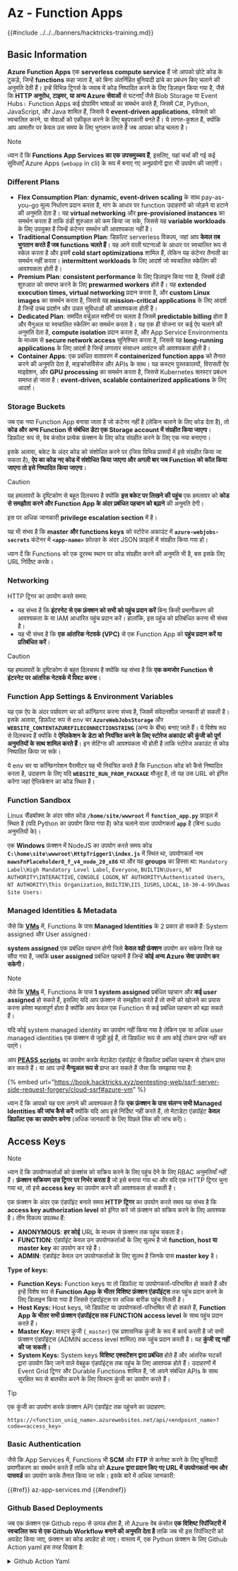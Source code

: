 # Az - Function Apps

{{#include ../../../banners/hacktricks-training.md}}

## Basic Information

**Azure Function Apps** एक **serverless compute service** हैं जो आपको छोटे कोड के टुकड़े, जिन्हें **functions** कहा जाता है, को बिना अंतर्निहित बुनियादी ढांचे का प्रबंधन किए चलाने की अनुमति देती हैं। इन्हें विभिन्न ट्रिगर्स के जवाब में कोड निष्पादित करने के लिए डिज़ाइन किया गया है, जैसे कि **HTTP अनुरोध, टाइमर, या अन्य Azure सेवाओं** से घटनाएँ जैसे Blob Storage या Event Hubs। Function Apps कई प्रोग्रामिंग भाषाओं का समर्थन करते हैं, जिसमें C#, Python, JavaScript, और Java शामिल हैं, जिससे ये **event-driven applications**, वर्कफ़्लो को स्वचालित करने, या सेवाओं को एकीकृत करने के लिए बहुपरकारी बनते हैं। ये लागत-कुशल हैं, क्योंकि आप आमतौर पर केवल उस समय के लिए भुगतान करते हैं जब आपका कोड चलता है।

> [!NOTE]
> ध्यान दें कि **Functions App Services का एक उपसमुच्चय हैं**, इसलिए, यहां चर्चा की गई कई सुविधाएँ Azure Apps (`webapp` in cli) के रूप में बनाए गए अनुप्रयोगों द्वारा भी उपयोग की जाएंगी।

### Different Plans

- **Flex Consumption Plan**: **dynamic, event-driven scaling** के साथ pay-as-you-go मूल्य निर्धारण प्रदान करता है, मांग के आधार पर function उदाहरणों को जोड़ने या हटाने की अनुमति देता है। यह **virtual networking** और **pre-provisioned instances** का समर्थन करता है ताकि ठंडी शुरुआत को कम किया जा सके, जिससे यह **variable workloads** के लिए उपयुक्त है जिन्हें कंटेनर समर्थन की आवश्यकता नहीं है।
- **Traditional Consumption Plan**: डिफ़ॉल्ट serverless विकल्प, जहां आप **केवल तब भुगतान करते हैं जब functions चलते हैं**। यह आने वाली घटनाओं के आधार पर स्वचालित रूप से स्केल करता है और इसमें **cold start optimizations** शामिल हैं, लेकिन यह कंटेनर तैनाती का समर्थन नहीं करता। **intermittent workloads** के लिए आदर्श जो स्वचालित स्केलिंग की आवश्यकता होती है।
- **Premium Plan**: **consistent performance** के लिए डिज़ाइन किया गया है, जिसमें ठंडी शुरुआत को समाप्त करने के लिए **prewarmed workers** होते हैं। यह **extended execution times, virtual networking** प्रदान करता है, और **custom Linux images** का समर्थन करता है, जिससे यह **mission-critical applications** के लिए आदर्श है जिन्हें उच्च प्रदर्शन और उन्नत सुविधाओं की आवश्यकता होती है।
- **Dedicated Plan**: समर्पित वर्चुअल मशीनों पर चलता है जिसमें **predictable billing** होता है और मैनुअल या स्वचालित स्केलिंग का समर्थन करता है। यह एक ही योजना पर कई ऐप चलाने की अनुमति देता है, **compute isolation** प्रदान करता है, और App Service Environments के माध्यम से **secure network access** सुनिश्चित करता है, जिससे यह **long-running applications** के लिए आदर्श है जिन्हें लगातार संसाधन आवंटन की आवश्यकता होती है।
- **Container Apps**: एक प्रबंधित वातावरण में **containerized function apps** को तैनात करने की अनुमति देता है, माइक्रोसर्विसेज और APIs के साथ। यह कस्टम पुस्तकालयों, विरासती ऐप माइग्रेशन, और **GPU processing** का समर्थन करता है, जिससे Kubernetes क्लस्टर प्रबंधन समाप्त हो जाता है। **event-driven, scalable containerized applications** के लिए आदर्श।

### **Storage Buckets**

जब एक नया Function App बनाया जाता है जो कंटेनर नहीं है (लेकिन चलाने के लिए कोड देता है), तो **कोड और अन्य Function से संबंधित डेटा एक Storage account में संग्रहीत किया जाएगा**। डिफ़ॉल्ट रूप से, वेब कंसोल प्रत्येक फ़ंक्शन के लिए कोड संग्रहीत करने के लिए एक नया बनाएगा।

इसके अलावा, बकेट के अंदर कोड को संशोधित करने पर (जिस विभिन्न प्रारूपों में इसे संग्रहीत किया जा सकता है), **ऐप का कोड नए कोड में संशोधित किया जाएगा और अगली बार जब Function को कॉल किया जाएगा तो इसे निष्पादित किया जाएगा**।

> [!CAUTION]
> यह हमलावरों के दृष्टिकोण से बहुत दिलचस्प है क्योंकि **इस बकेट पर लिखने की पहुंच** एक हमलावर को **कोड से समझौता करने और Function App के अंदर प्रबंधित पहचान को बढ़ाने** की अनुमति देगी।
>
> इस पर अधिक जानकारी **privilege escalation section** में है।

यह भी संभव है कि **master और functions keys** को स्टोरेज अकाउंट में **`azure-webjobs-secrets`** कंटेनर में **`<app-name>`** फ़ोल्डर के अंदर JSON फ़ाइलों में संग्रहीत किया गया हो।

ध्यान दें कि Functions को एक दूरस्थ स्थान पर कोड संग्रहीत करने की अनुमति भी है, बस इसके लिए URL निर्दिष्ट करके।

### Networking

HTTP ट्रिगर का उपयोग करते समय:

- यह संभव है कि **इंटरनेट से एक फ़ंक्शन को सभी को पहुंच प्रदान करें** बिना किसी प्रमाणीकरण की आवश्यकता के या IAM आधारित पहुंच प्रदान करें। हालांकि, इस पहुंच को प्रतिबंधित करना भी संभव है।
- यह भी संभव है कि **एक आंतरिक नेटवर्क (VPC)** से एक Function App को **पहुंच प्रदान करें या प्रतिबंधित करें**।

> [!CAUTION]
> यह हमलावरों के दृष्टिकोण से बहुत दिलचस्प है क्योंकि यह संभव है कि **एक कमजोर Function से इंटरनेट पर आंतरिक नेटवर्क में पिवट करना**।

### **Function App Settings & Environment Variables**

यह एक ऐप के अंदर पर्यावरण चर को कॉन्फ़िगर करना संभव है, जिसमें संवेदनशील जानकारी हो सकती है। इसके अलावा, डिफ़ॉल्ट रूप से env चर **`AzureWebJobsStorage`** और **`WEBSITE_CONTENTAZUREFILECONNECTIONSTRING`** (अन्य के बीच) बनाए जाते हैं। ये विशेष रूप से दिलचस्प हैं क्योंकि वे **ऐप्लिकेशन के डेटा को नियंत्रित करने के लिए स्टोरेज अकाउंट की कुंजी को पूर्ण अनुमतियों के साथ शामिल करते हैं**। इन सेटिंग्स की आवश्यकता भी होती है ताकि स्टोरेज अकाउंट से कोड निष्पादित किया जा सके।

ये env चर या कॉन्फ़िगरेशन पैरामीटर यह भी नियंत्रित करते हैं कि Function कोड को कैसे निष्पादित करता है, उदाहरण के लिए यदि **`WEBSITE_RUN_FROM_PACKAGE`** मौजूद है, तो यह उस URL को इंगित करेगा जहां ऐप्लिकेशन का कोड स्थित है।

### **Function Sandbox**

Linux सैंडबॉक्स के अंदर स्रोत कोड **`/home/site/wwwroot`** में **`function_app.py`** फ़ाइल में स्थित है (यदि Python का उपयोग किया गया है) कोड चलाने वाला उपयोगकर्ता **`app`** है (बिना sudo अनुमतियों के)।

एक **Windows** फ़ंक्शन में NodeJS का उपयोग करते समय कोड **`C:\home\site\wwwroot\HttpTrigger1\index.js`** में स्थित था, उपयोगकर्ता नाम **`mawsFnPlaceholder8_f_v4_node_20_x86`** था और यह **groups** का हिस्सा था: `Mandatory Label\High Mandatory Level Label`, `Everyone`, `BUILTIN\Users`, `NT AUTHORITY\INTERACTIVE`, `CONSOLE LOGON`, `NT AUTHORITY\Authenticated Users`, `NT AUTHORITY\This Organization`, `BUILTIN\IIS_IUSRS`, `LOCAL`, `10-30-4-99\Dwas Site Users`।

### **Managed Identities & Metadata**

जैसे कि [**VMs**](vms/index.html) में, Functions के पास **Managed Identities** के 2 प्रकार हो सकते हैं: System assigned और User assigned।

**system assigned** एक प्रबंधित पहचान होगी जिसे **केवल वही फ़ंक्शन** उपयोग कर सकेगा जिसे यह सौंपा गया है, जबकि **user assigned** प्रबंधित पहचानें हैं जिन्हें **कोई अन्य Azure सेवा उपयोग कर सकेगी**।

> [!NOTE]
> जैसे कि [**VMs**](vms/index.html) में, Functions के पास **1 system assigned** प्रबंधित पहचान और **कई user assigned** हो सकते हैं, इसलिए यदि आप फ़ंक्शन से समझौता करते हैं तो सभी को खोजने का प्रयास करना हमेशा महत्वपूर्ण होता है क्योंकि आप केवल एक Function से कई प्रबंधित पहचान को बढ़ा सकते हैं।
>
> यदि कोई system managed identity का उपयोग नहीं किया गया है लेकिन एक या अधिक user managed identities एक फ़ंक्शन से जुड़ी हुई हैं, तो डिफ़ॉल्ट रूप से आप कोई टोकन प्राप्त नहीं कर पाएंगे।

आप [**PEASS scripts**](https://github.com/peass-ng/PEASS-ng) का उपयोग करके मेटाडेटा एंडपॉइंट से डिफ़ॉल्ट प्रबंधित पहचान से टोकन प्राप्त कर सकते हैं। या आप उन्हें **मैन्युअल रूप से** प्राप्त कर सकते हैं जैसा कि समझाया गया है:

{% embed url="https://book.hacktricks.xyz/pentesting-web/ssrf-server-side-request-forgery/cloud-ssrf#azure-vm" %}

ध्यान दें कि आपको यह पता लगाने की आवश्यकता है कि **एक फ़ंक्शन के पास संलग्न सभी Managed Identities की जांच कैसे करें** क्योंकि यदि आप इसे निर्दिष्ट नहीं करते हैं, तो मेटाडेटा एंडपॉइंट **केवल डिफ़ॉल्ट एक का उपयोग करेगा** (अधिक जानकारी के लिए पिछले लिंक की जांच करें)।

## Access Keys

> [!NOTE]
> ध्यान दें कि उपयोगकर्ताओं को फ़ंक्शंस को सक्रिय करने के लिए पहुंच देने के लिए RBAC अनुमतियाँ नहीं हैं। **फ़ंक्शन सक्रियण उस ट्रिगर पर निर्भर करता है** जो इसे बनाया गया था और यदि एक HTTP ट्रिगर चुना गया था, तो इसे **access key** का उपयोग करने की आवश्यकता हो सकती है।

एक फ़ंक्शन के अंदर एक एंडपॉइंट बनाते समय **HTTP ट्रिगर** का उपयोग करते समय यह संभव है कि **access key authorization level** को इंगित करें जो फ़ंक्शन को सक्रिय करने के लिए आवश्यक है। तीन विकल्प उपलब्ध हैं:

- **ANONYMOUS**: **हर कोई** URL के माध्यम से फ़ंक्शन तक पहुंच सकता है।
- **FUNCTION**: एंडपॉइंट केवल उन उपयोगकर्ताओं के लिए सुलभ है जो **function, host या master key** का उपयोग कर रहे हैं।
- **ADMIN**: एंडपॉइंट केवल उन उपयोगकर्ताओं के लिए सुलभ है जिनके पास **master key** है।

**Type of keys:**

- **Function Keys:** Function keys या तो डिफ़ॉल्ट या उपयोगकर्ता-परिभाषित हो सकते हैं और इन्हें विशेष रूप से **Function App के भीतर विशिष्ट फ़ंक्शन एंडपॉइंट्स** तक पहुंच प्रदान करने के लिए डिज़ाइन किया गया है जिससे एंडपॉइंट्स पर अधिक बारीक पहुंच मिलती है।
- **Host Keys:** Host keys, जो डिफ़ॉल्ट या उपयोगकर्ता-परिभाषित भी हो सकते हैं, **Function App के भीतर सभी फ़ंक्शन एंडपॉइंट्स तक FUNCTION access level** के साथ पहुंच प्रदान करते हैं।
- **Master Key:** मास्टर कुंजी (`_master`) एक प्रशासनिक कुंजी के रूप में कार्य करती है जो सभी फ़ंक्शन एंडपॉइंट्स (ADMIN access level शामिल) तक पहुंच प्रदान करती है। यह **कुंजी रद्द नहीं की जा सकती।**
- **System Keys:** System keys **विशिष्ट एक्सटेंशन द्वारा प्रबंधित** होते हैं और आंतरिक घटकों द्वारा उपयोग किए जाने वाले वेबहुक एंडपॉइंट्स तक पहुंच के लिए आवश्यक होते हैं। उदाहरणों में Event Grid ट्रिगर और Durable Functions शामिल हैं, जो अपने संबंधित APIs के साथ सुरक्षित रूप से बातचीत करने के लिए सिस्टम कुंजी का उपयोग करते हैं।

> [!TIP]
> एक कुंजी का उपयोग करके फ़ंक्शन API एंडपॉइंट तक पहुंचने का उदाहरण:
>
> `https://<function_uniq_name>.azurewebsites.net/api/<endpoint_name>?code=<access_key>`

### Basic Authentication

जैसे कि App Services में, Functions भी **SCM** और **FTP** से कनेक्ट करने के लिए बुनियादी प्रमाणीकरण का समर्थन करते हैं ताकि कोड को **Azure द्वारा प्रदान किए गए URL में उपयोगकर्ता नाम और पासवर्ड** का उपयोग करके तैनात किया जा सके। इसके बारे में अधिक जानकारी:

{{#ref}}
az-app-services.md
{{#endref}}

### Github Based Deployments

जब एक फ़ंक्शन एक Github repo से उत्पन्न होता है, तो Azure वेब कंसोल **एक विशिष्ट रिपॉजिटरी में स्वचालित रूप से एक Github Workflow बनाने की अनुमति देता है** ताकि जब भी इस रिपॉजिटरी को अपडेट किया जाए, फ़ंक्शन का कोड अपडेट हो जाए। वास्तव में, एक Python फ़ंक्शन के लिए Github Action yaml इस तरह दिखता है:

<details>

<summary>Github Action Yaml</summary>
```yaml
# Docs for the Azure Web Apps Deploy action: https://github.com/azure/functions-action
# More GitHub Actions for Azure: https://github.com/Azure/actions
# More info on Python, GitHub Actions, and Azure Functions: https://aka.ms/python-webapps-actions

name: Build and deploy Python project to Azure Function App - funcGithub

on:
push:
branches:
- main
workflow_dispatch:

env:
AZURE_FUNCTIONAPP_PACKAGE_PATH: "." # set this to the path to your web app project, defaults to the repository root
PYTHON_VERSION: "3.11" # set this to the python version to use (supports 3.6, 3.7, 3.8)

jobs:
build:
runs-on: ubuntu-latest
steps:
- name: Checkout repository
uses: actions/checkout@v4

- name: Setup Python version
uses: actions/setup-python@v5
with:
python-version: ${{ env.PYTHON_VERSION }}

- name: Create and start virtual environment
run: |
python -m venv venv
source venv/bin/activate

- name: Install dependencies
run: pip install -r requirements.txt

# Optional: Add step to run tests here

- name: Zip artifact for deployment
run: zip release.zip ./* -r

- name: Upload artifact for deployment job
uses: actions/upload-artifact@v4
with:
name: python-app
path: |
release.zip
!venv/

deploy:
runs-on: ubuntu-latest
needs: build

permissions:
id-token: write #This is required for requesting the JWT

steps:
- name: Download artifact from build job
uses: actions/download-artifact@v4
with:
name: python-app

- name: Unzip artifact for deployment
run: unzip release.zip

- name: Login to Azure
uses: azure/login@v2
with:
client-id: ${{ secrets.AZUREAPPSERVICE_CLIENTID_6C3396368D954957BC58E4C788D37FD1 }}
tenant-id: ${{ secrets.AZUREAPPSERVICE_TENANTID_7E50AEF6222E4C3DA9272D27FB169CCD }}
subscription-id: ${{ secrets.AZUREAPPSERVICE_SUBSCRIPTIONID_905358F484A74277BDC20978459F26F4 }}

- name: "Deploy to Azure Functions"
uses: Azure/functions-action@v1
id: deploy-to-function
with:
app-name: "funcGithub"
slot-name: "Production"
package: ${{ env.AZURE_FUNCTIONAPP_PACKAGE_PATH }}
```
</details>

इसके अलावा, एक **Managed Identity** भी बनाई जाती है ताकि रिपॉजिटरी से Github Action इसके साथ Azure में लॉगिन कर सके। यह **Managed Identity** पर एक Federated credential उत्पन्न करके किया जाता है, जो **Issuer** `https://token.actions.githubusercontent.com` और **Subject Identifier** `repo:<org-name>/<repo-name>:ref:refs/heads/<branch-name>` को अनुमति देता है।

> [!CAUTION]
> इसलिए, जो कोई भी उस रिपॉजिटरी को समझौता करेगा, वह फ़ंक्शन और इससे जुड़े Managed Identities को भी समझौता कर सकेगा।

### Container Based Deployments

सभी योजनाएँ कंटेनर को तैनात करने की अनुमति नहीं देती हैं, लेकिन जिनमें अनुमति है, उनके लिए कॉन्फ़िगरेशन में कंटेनर का URL होगा। API में **`linuxFxVersion`** सेटिंग कुछ इस तरह होगी: `DOCKER|mcr.microsoft.com/...`, जबकि वेब कंसोल में, कॉन्फ़िगरेशन **image settings** दिखाएगा।

इसके अलावा, **कोई स्रोत कोड स्टोरेज** खाते में संग्रहीत नहीं किया जाएगा जो फ़ंक्शन से संबंधित है क्योंकि इसकी आवश्यकता नहीं है।

## Enumeration
```bash
# List all the functions
az functionapp list

# Get info of 1 funciton (although in the list you already get this info)
az functionapp show --name <app-name> --resource-group <res-group>
## If "linuxFxVersion" has something like: "DOCKER|mcr.microsoft.com/..."
## This is using a container

# Get details about the source of the function code
az functionapp deployment source show \
--name <app-name> \
--resource-group <res-group>
## If error like "This is currently not supported."
## Then, this is probalby using a container

# Get more info if a container is being used
az functionapp config container show \
--name <name> \
--resource-group <res-group>

# Get settings (and privesc to the sorage account)
az functionapp config appsettings list --name <app-name> --resource-group <res-group>

# Check if a domain was assigned to a function app
az functionapp config hostname list --webapp-name <app-name> --resource-group <res-group>

# Get SSL certificates
az functionapp config ssl list --resource-group <res-group>

# Get network restrictions
az functionapp config access-restriction show --name <app-name> --resource-group <res-group>

# Get more info about a function (invoke_url_template is the URL to invoke and script_href allows to see the code)
az rest --method GET \
--url "https://management.azure.com/subscriptions/<subscription>/resourceGroups/<res-group>/providers/Microsoft.Web/sites/<app-name>/functions?api-version=2024-04-01"

# Get source code with Master Key of the function
curl "<script_href>?code=<master-key>"
## Python example
curl "https://newfuncttest123.azurewebsites.net/admin/vfs/home/site/wwwroot/function_app.py?code=<master-key>" -v

# Get source code
az rest --url "https://management.azure.com/<subscription>/resourceGroups/<res-group>/providers/Microsoft.Web/sites/<app-name>/hostruntime/admin/vfs/function_app.py?relativePath=1&api-version=2022-03-01"
```
## विशेषाधिकार वृद्धि

{{#ref}}
../az-privilege-escalation/az-functions-app-privesc.md
{{#endref}}

## संदर्भ

- [https://learn.microsoft.com/en-us/azure/azure-functions/functions-openapi-definition](https://learn.microsoft.com/en-us/azure/azure-functions/functions-openapi-definition)

{{#include ../../../banners/hacktricks-training.md}}
